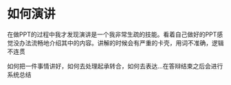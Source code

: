 # 如何演讲

在做PPT的过程中我才发现演讲是一个我非常生疏的技能。看着自己做好的PPT感觉没办法流畅地介绍其中的内容。讲解的时候会有严重的卡壳，用词不准确，逻辑不连贯

如何把一件事情讲好，如何去处理起承转合，如何去表达...在答辩结束之后会进行系统总结
